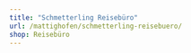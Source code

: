```yaml
---
title: "Schmetterling Reisebüro"
url: /mattighofen/schmetterling-reisebuero/
shop: Reisebüro
---
```

